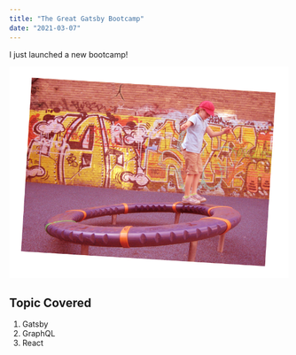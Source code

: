 ```yaml
---
title: "The Great Gatsby Bootcamp"
date: "2021-03-07"
---
```


I just launched a new bootcamp!

![Grass](./02Start.jpg)

## Topic Covered

1. Gatsby
2. GraphQL
3. React
